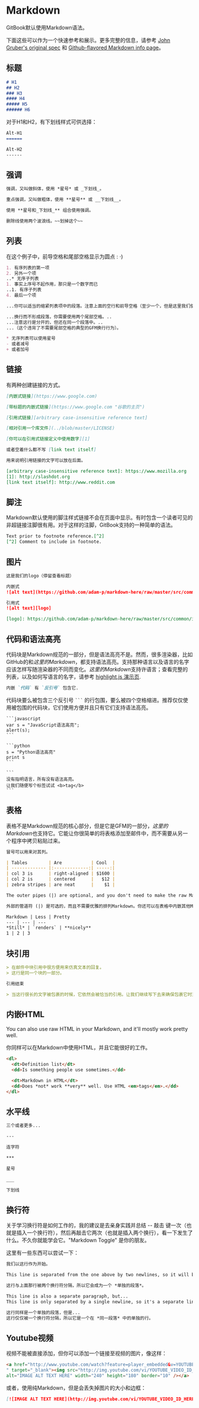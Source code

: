 # Markdown

GitBook默认使用Markdown语法。

下面这些可以作为一个快速参考和展示。更多完整的信息，请参考 [John Gruber's original spec](http://daringfireball.net/projects/markdown/) 和 [Github-flavored Markdown info page](http://github.github.com/github-flavored-markdown/)。


## 标题

```markdown
# H1
## H2
### H3
#### H4
##### H5
###### H6
```

对于H1和H2，有下划线样式可供选择：

```markdown
Alt-H1
======

Alt-H2
------
```

## 强调

```markdown
强调，又叫做斜体，使用 *星号* 或 _下划线_。

重点强调，又叫做粗体，使用 **星号** 或 __下划线__。

使用 **星号和_下划线_** 组合使用强调。

删除线使用两个波浪线。~~划掉这个~~
```

## 列表

在这个例子中，前导空格和尾部空格显示为圆点 : ⋅)

```markdown
1. 有序列表的第一项
2. 另外一个项
..* 无序子列表
1. 事实上序号不起作用，那只是一个数字而已
..1. 有序子列表
4. 最后一个项

...你可以适当的缩紧列表项中的段落。注意上面的空行和前导空格（至少一个，但是这里我们使用三个来对齐原始的Markdown内容）。

...换行而不形成段落，你需要使用两个尾部空格。..
...注意这行是分开的，但还在同一个段落中。..
...（这个违背了不需要尾部空格的典型的GFM换行行为）。

* 无序列表可以使用星号
- 或者减号
+ 或者加号
```

## 链接

有两种创建链接的方式。

```markdown
[内嵌式链接](https://www.google.com)

[带标题的内嵌式链接](https://www.google.com "谷歌的主页")

[引用式链接][arbitrary case-insensitive reference text]

[相对引用一个库文件](../blob/master/LICENSE)

[你可以在引用式链接定义中使用数字][1]

或者空着什么都不写 [link text itself]

用来说明引用链接的文字可以放在后面。

[arbitrary case-insensitive reference text]: https://www.mozilla.org
[1]: http://slashdot.org
[link text itself]: http://www.reddit.com
```

## 脚注

Markdown默认使用的脚注样式链接不会在页面中显示。有时包含一个读者可见的非超链接注脚很有用。对于这样的注脚，GitBook支持的一种简单的语法。

```markdown
Text prior to footnote reference.[^2]
[^2] Comment to include in footnote.
```

## 图片

```markdown
这是我们的logo（停留查看标题）

内嵌式
![alt text](https://github.com/adam-p/markdown-here/raw/master/src/common/images/icon48.png "Logo Title Text 1")

引用式
![alt text][logo]

[logo]: https://github.com/adam-p/markdown-here/raw/master/src/common/images/icon48.png "Logo Title Text 2"
```

## 代码和语法高亮

代码块是Markdown规范的一部分，但是语法高亮不是。然而，很多渲染器，比如GitHub的和*这里的Markdown*，都支持语法高亮。支持那种语言以及语言的名字应该怎样写随渲染器的不同而变化。*这里的Markdown*支持许语言；查看完整的列表，以及如何写语言的名字，请参考 [highlight.js 演示页](http://softwaremaniacs.org/media/soft/highlight/test.html).

```markdown
内嵌 `代码` 有 `反引号` 包含它.
```

代码块要么被包含三个反引号 <code>```</code> 的行包围，要么被四个空格缩进。推荐仅仅使用被包围的代码块，它们使用方便并且只有它们支持语法高亮。

<pre lang="no-highlight"><code>```javascript
var s = "JavaScript语法高亮";
alert(s);
```

```python
s = "Python语法高亮"
print s
```

```
没有指明语言，所有没有语法高亮。
让我们随便写个标签试试 &lt;b&gt;tag&lt;/b&gt;
```
</code></pre>

## 表格

表格不是Markdown规范的核心部分，但是它是GFM的一部分，*这里的Markdown*也支持它。它能让你很简单的将表格添加至邮件中，而不需要从另一个程序中拷贝粘贴过来。

```markdown
冒号可以用来对其列。

| Tables        | Are           | Cool  |
| ------------- |:-------------:| -----:|
| col 3 is      | right-aligned | $1600 |
| col 2 is      | centered      |   $12 |
| zebra stripes | are neat      |    $1 |

The outer pipes (|) are optional, and you don't need to make the raw Markdown line up prettily. You can also use inline Markdown.

外部的管道符 (|) 是可选的，而且不需要优雅的排列Markdown。你还可以在表格中内嵌其他Markdown。

Markdown | Less | Pretty
--- | --- | ---
*Still* | `renders` | **nicely**
1 | 2 | 3
```

## 块引用


```markdown
> 在邮件中块引用中很方便用来仿真文本的回复。
> 这行是同一个块的一部分。

引用结束

> 当这行很长的文字被包裹的时候，它依然会被恰当的引用。让我们继续写下去来确保包裹它时对于每个人来说它足够长。你可以*在*块引用中使用其它**Markdown**。
```

## 内嵌HTML

You can also use raw HTML in your Markdown, and it'll mostly work pretty well.

你同样可以在Markdown中使用HTML，并且它能很好的工作。

```markdown
<dl>
  <dt>Definition list</dt>
  <dd>Is something people use sometimes.</dd>

  <dt>Markdown in HTML</dt>
  <dd>Does *not* work **very** well. Use HTML <em>tags</em>.</dd>
</dl>
```

## 水平线

```markdown
三个或者更多...

---

连字符

***

星号

___

下划线
```


## 换行符

关于学习换行符是如何工作的，我的建议是去亲身实践并总结 -- 敲击 <Enter> 键一次（也就是插入一个换行符），然后再敲击它两次（也就是插入两个换行），看一下发生了什么。不久你就能学会它。"Markdown Toggle" 是你的朋友。

这里有一些东西可以尝试一下：

```markdown
我们以这行作为开始。

This line is separated from the one above by two newlines, so it will be a *separate paragraph*.

这行与上面那行被两个换行符分隔，所以它会成为一个 *单独的段落*。

This line is also a separate paragraph, but...
This line is only separated by a single newline, so it's a separate line in the *same paragraph*.

这行同样是一个单独的段落，但是...
这行仅仅被一个换行符分隔，所以它是一个在 *同一段落* 中的单独的行。
```

## Youtube视频

视频不能被直接添加，但你可以添加一个链接至视频的图片，像这样：

```markdown
<a href="http://www.youtube.com/watch?feature=player_embedded&v=YOUTUBE_VIDEO_ID_HERE
" target="_blank"><img src="http://img.youtube.com/vi/YOUTUBE_VIDEO_ID_HERE/0.jpg"
alt="IMAGE ALT TEXT HERE" width="240" height="180" border="10" /></a>
```

或者，使用纯Markdown，但是会丢失掉图片的大小和边框：

```markdown
[![IMAGE ALT TEXT HERE](http://img.youtube.com/vi/YOUTUBE_VIDEO_ID_HERE/0.jpg)](http://www.youtube.com/watch?v=YOUTUBE_VIDEO_ID_HERE)
```
